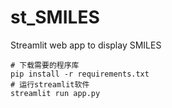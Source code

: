# st_SMILES

Streamlit web app to display SMILES

```
# 下载需要的程序库
pip install -r requirements.txt
# 运行streamlit软件
streamlit run app.py
```
